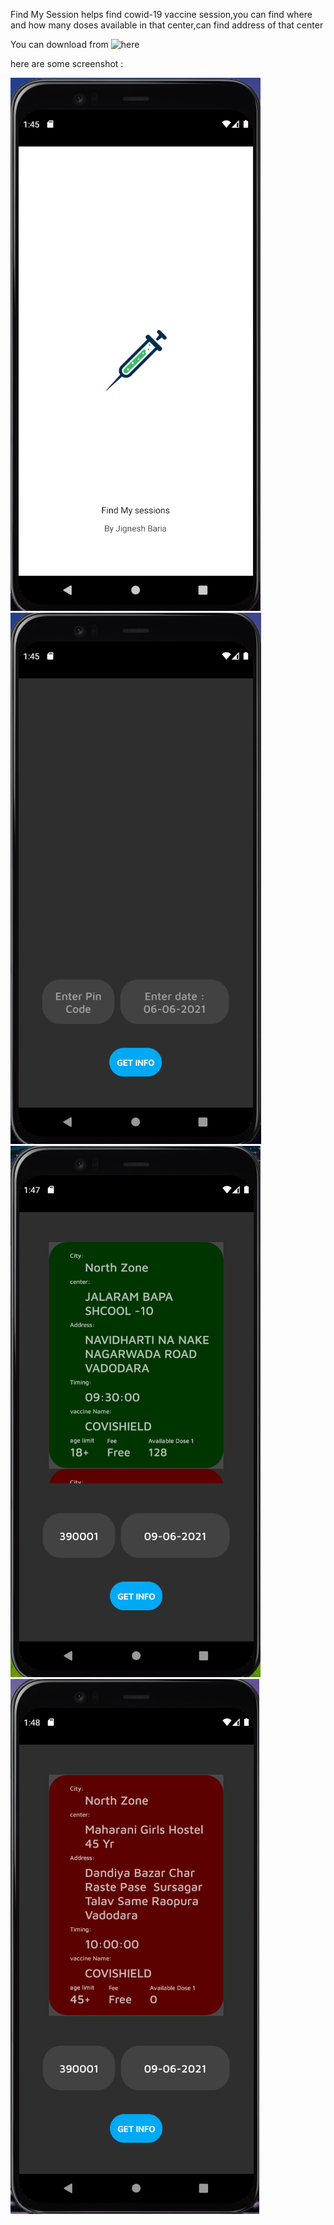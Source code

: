 Find My Session helps find cowid-19 vaccine session,you can find where and how many doses available in that center,can find address of that center

You can download from ![here](https://drive.google.com/file/d/11z9TXvUeL5OuwxWVpHQucy7z36EUHXc-/view?usp=sharing)

here are some screenshot : 



![Alt text](https://github.com/Jignesh220/Find_My_Session/blob/main/screenshot/1.png)
![Alt text](https://github.com/Jignesh220/Find_My_Session/blob/main/screenshot/2.png)
![Alt text](https://github.com/Jignesh220/Find_My_Session/blob/main/screenshot/3.png)
![Alt text](https://github.com/Jignesh220/Find_My_Session/blob/main/screenshot/4.png)
 
